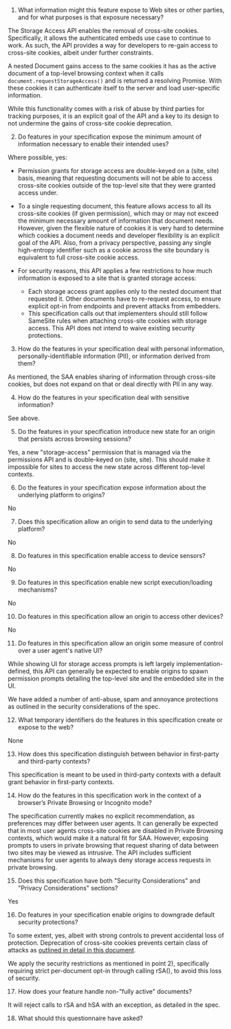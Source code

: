 01.  What information might this feature expose to Web sites or other parties,
     and for what purposes is that exposure necessary?

The Storage Access API enables the removal of cross-site cookies. Specifically, it allows the authenticated embeds use case to continue to work. As such, the API provides a way for developers to re-gain access to cross-site cookies, albeit under further constraints.

A nested Document gains access to the same cookies it has as the active document of a top-level browsing context when it calls `document.requestStorageAccess()` and is returned a resolving Promise. With these cookies it can authenticate itself to the server and load user-specific information.

While this functionality comes with a risk of abuse by third parties for tracking purposes, it is an explicit goal of the API and a key to its design to not undermine the gains of cross-site cookie deprecation.

02.  Do features in your specification expose the minimum amount of information
     necessary to enable their intended uses?

Where possible, yes:

- Permission grants for storage access are double-keyed on a (site, site) basis, meaning that requesting documents will not be able to access cross-site cookies outside of the top-level site that they were granted access under.

- To a single requesting document, this feature allows access to all its cross-site cookies (if given permission), which may or may not exceed the minimum necessary amount of information that document needs. However, given the flexible nature of cookies it is very hard to determine which cookies a document needs and developer flexibility is an explicit goal of the API. Also, from a privacy perspective, passing any single high-entropy identifier such as a cookie across the site boundary is equivalent to full cross-site cookie access.

- For security reasons, this API applies a few restrictions to how much information is exposed to a site that is granted storage access:
  - Each storage access grant applies only to the nested document that requested it. Other documents have to re-request access, to ensure explicit opt-in from endpoints and prevent attacks from embedders.
  - This specification calls out that implementers should still follow SameSite rules when attaching cross-site cookies with storage access. This API does not intend to waive existing security protections.

03.  How do the features in your specification deal with personal information,
     personally-identifiable information (PII), or information derived from
     them?

As mentioned, the SAA enables sharing of information through cross-site cookies, but does not expand on that or deal directly with PII in any way.

04.  How do the features in your specification deal with sensitive information?

See above.

05.  Do the features in your specification introduce new state for an origin
     that persists across browsing sessions?
     
Yes, a new "storage-access" permission that is managed via the permissions API and is double-keyed on (site, site). This should make it impossible for sites to access the new state across different top-level contexts.
     
06.  Do the features in your specification expose information about the
     underlying platform to origins?

No

07.  Does this specification allow an origin to send data to the underlying
     platform?
    
No
     
08.  Do features in this specification enable access to device sensors?

No

09.  Do features in this specification enable new script execution/loading
     mechanisms?
 
No
     
10.  Do features in this specification allow an origin to access other devices?

No

11.  Do features in this specification allow an origin some measure of control over
     a user agent's native UI?
     
While showing UI for storage access prompts is left largely implementation-defined, this API can generally be expected to enable origins to spawn permission prompts detailing the top-level site and the embedded site in the UI.

We have added a number of anti-abuse, spam and annoyance protections as outlined in the security considerations of the spec.

12.  What temporary identifiers do the features in this specification create or
     expose to the web?
     
None

13.  How does this specification distinguish between behavior in first-party and
     third-party contexts?

This specification is meant to be used in third-party contexts with a default grant behavior in first-party contexts.

14.  How do the features in this specification work in the context of a browser’s
     Private Browsing or Incognito mode?

The specification currently makes no explicit recommendation, as preferences may differ between user agents. It can generally be expected that in most user agents cross-site cookies are disabled in Private Browsing contexts, which would make it a natural fit for SAA. However, exposing prompts to users in private browsing that request sharing of data between two sites may be viewed as intrusive. The API includes sufficient mechanisms for user agents to always deny storage access requests in private browsing.

15.  Does this specification have both "Security Considerations" and "Privacy
     Considerations" sections?

Yes

16.  Do features in your specification enable origins to downgrade default
     security protections?

To some extent, yes, albeit with strong controls to prevent accidental loss of protection. Deprecation of cross-site cookies prevents certain class of attacks as [outlined in detail in this document](https://docs.google.com/document/d/1AsrETl-7XvnZNbG81Zy9BcZfKbqACQYBSrjM3VsIpjY/edit#heading=h.vb3ujl8dnk4q).

We apply the security restrictions as mentioned in point 2), specifically requiring strict per-document opt-in through calling rSA(), to avoid this loss of security.

17.  How does your feature handle non-"fully active" documents?

It will reject calls to rSA and hSA with an exception, as detailed in the spec.

18.  What should this questionnaire have asked?
